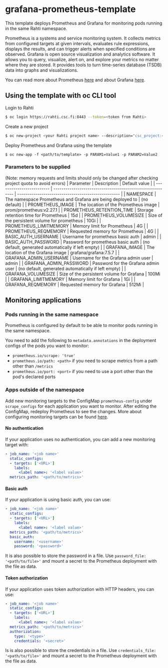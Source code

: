 # grafana-prometheus-template

This template deploys Prometheus and Grafana for monitoring pods running in the same Rahti namespace. 

Prometheus is a systems and service monitoring system. It collects metrics from configured targets at given intervals, evaluates rule expressions, displays the results, and can trigger alerts when specified conditions are observed. Grafana is open source visualization and analytics software. It allows you to query, visualize, alert on, and explore your metrics no matter where they are stored. It provides tools to turn time-series database (TSDB) data into graphs and visualizations.

You can read more about Prometheus [here](https://prometheus.io/docs/introduction/overview/) and about Grafana [here](https://grafana.com/docs/grafana/latest/getting-started/).

## Using the template with oc CLI tool

Login to Rahti
```bash
$ oc login https://rahti.csc.fi:8443 --token=<token from Rahti>
```

Create a new project
```bash
$ oc new-project <your Rahti project name> --description="csc_project:<your CSC project name>"
```

Deploy Prometheus and Grafana using the template
```
$ oc new-app -f <path/to/template> -p PARAM1=Value1 -p PARAM2=Value2
```


### Parameters to be supplied

(Note: memory requests and limits should only be changed after checking project quota to avoid errors)
| Parameter                 | Description                                                | Default value                                       |
| ------------------------- | ---------------------------------------------------------- | --------------------------------------------------- |
| NAMESPACE                 | The namespace Prometheus and Grafana are being deployed to | (no default)                                        |
| PROMETHEUS_IMAGE          | The location of the Prometheus image                       | prom/prometheus:v2.27.1                             |
| PROMETHEUS_RETENTION_TIME | Storage retention time for Prometheus                      | 15d                                                 |
| PROMETHEUS_VOLUMESIZE     | Size of the persistent volume for prometheus               | 10Gi                                                |
| PROMETHEUS_LIMITMEMORY    | Memory limit for Prometheus                                | 4G                                                  |
| PROMETHEUS_REQMEMORY      | Requested memory for Prometheus                            | 4G                                                  |
| BASIC_AUTH_USERNAME       | Username for prometheus basic auth                         | admin                                               |
| BASIC_AUTH_PASSWORD       | Password for prometheus basic auth                         | (no default, generated automatically if left empty) |
| GRAFANA_IMAGE             | The location of the Grafana image                          | grafana/grafana:7.5.7                               |
| GRAFANA_ADMIN_USERNAME    | Username for the Grafana admin user                        | admin                                               |
| GRAFANA_ADMIN_PASSWORD    | Password for the Grafana admin user                        | (no default, generated automatically if left empty) |
| GRAFANA_VOLUMESIZE        | Size of the persistent volume for Grafana                  | 100Mi                                               |
| GRAFANA_LIMITMEMORY       | Memory limit for Grafana                                   | 1Gi                                                 |
| GRAFANA_REQMEMORY         | Requested memory for Grafana                               | 512Mi                                               |

## Monitoring applications

### Pods running in the same namespace

Prometheus is configured by default to be able to monitor pods running in the same namespace.

You need to add the following to `metadata.annotations` in the deployment configs of the pods you want to monitor:
- `prometheus.io/scrape: 'true'`
- `prometheus.io/path: <path>` if you need to scrape metrics from a path other than `/metrics`
- `prometheus.io/port: <port>` if you need to use a port other than the pod's declared ports


### Apps outside of the namespace

Add new monitoring targets to the ConfigMap `prometheus-config` under `scrape_configs` for each application you want to monitor. After editing the ConfigMap, redeploy Prometheus to see the changes. More about configuring monitoring targets can be found [here](https://prometheus.io/docs/prometheus/latest/configuration/configuration/#scrape_config).


#### No authentication
If your application uses no authentication, you can add a new monitoring target with:

```yaml
- job_name: '<job name>'
  static_configs:
  - targets: ['<URL>']
    labels:
      <label name>: '<label value>'
  metrics_path: '<path/to/metrics>'
```


#### Basic auth
If your application is using basic auth, you can use:

```yaml
- job_name: '<job name>'
  static_configs:
  - targets: ['<URL>']
    labels:
      <label name>: '<label value>'
  metrics_path: '<path/to/metrics>'
  basic_auth:
    username: '<username>'
    password: '<password>'
```
It is also possible to store the password in a file. Use `password_file: '<path/to/file>'` and mount a secret to the Prometheus deployment with the file as data.


#### Token authorization
If your application uses token authorization with HTTP headers, you can use:

```yaml
- job_name: '<job name>'
  static_configs:
  - targets: ['<URL>']
    labels:
      <label name>: '<label value>'
  metrics_path: '<path/to/metrics>'
  authorization:
    type: '<type>'
    credentials: '<secret>'
```
Is is also possible to store the credentials in a file. Use `credentials_file: '<path/to/file>'` and mount a secret to the Prometheus deployment with the file as data.
